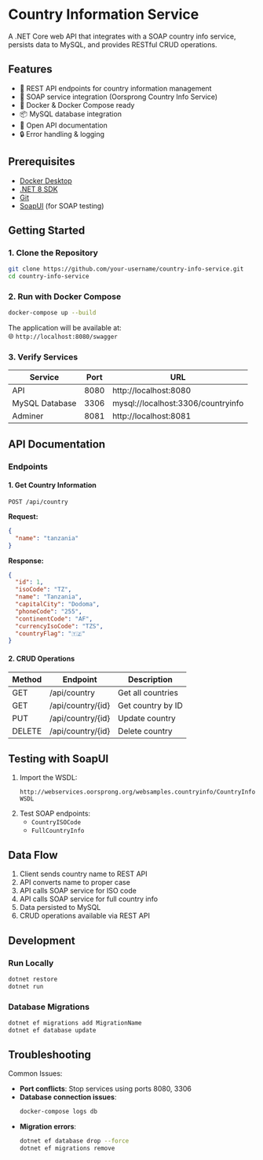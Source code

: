 
# Country Information Service

A .NET Core web API that integrates with a SOAP country info service, persists data to MySQL, and provides RESTful CRUD operations.

## Features

- 🚀 REST API endpoints for country information management
- 🔄 SOAP service integration (Oorsprong Country Info Service)
- 🐳 Docker & Docker Compose ready
- 📦 MySQL database integration
- 📄 Open API documentation
- 🔒 Error handling & logging

## Prerequisites

- [Docker Desktop](https://www.docker.com/products/docker-desktop)
- [.NET 8 SDK](https://dotnet.microsoft.com/download)
- [Git](https://git-scm.com/)
- [SoapUI](https://www.soapui.org/) (for SOAP testing)

## Getting Started

### 1. Clone the Repository
```bash
git clone https://github.com/your-username/country-info-service.git
cd country-info-service
```

### 2. Run with Docker Compose
```bash
docker-compose up --build
```

The application will be available at:  
🌐 `http://localhost:8080/swagger`

### 3. Verify Services
| Service        | Port  | URL                              |
|----------------|-------|----------------------------------|
| API            | 8080  | http://localhost:8080            |
| MySQL Database | 3306  | mysql://localhost:3306/countryinfo |
| Adminer        | 8081  | http://localhost:8081            |

## API Documentation

### Endpoints

#### 1. Get Country Information
```http
POST /api/country
```
**Request:**
```json
{
  "name": "tanzania"
}
```

**Response:**
```json
{
  "id": 1,
  "isoCode": "TZ",
  "name": "Tanzania",
  "capitalCity": "Dodoma",
  "phoneCode": "255",
  "continentCode": "AF",
  "currencyIsoCode": "TZS",
  "countryFlag": "🇹🇿"
}
```

#### 2. CRUD Operations
| Method | Endpoint                | Description          |
|--------|-------------------------|----------------------|
| GET    | /api/country            | Get all countries    |
| GET    | /api/country/{id}       | Get country by ID    |
| PUT    | /api/country/{id}       | Update country       |
| DELETE | /api/country/{id}       | Delete country       |



## Testing with SoapUI

1. Import the WSDL:
   ```
   http://webservices.oorsprong.org/websamples.countryinfo/CountryInfoService.wso?WSDL
   ```
2. Test SOAP endpoints:
   - `CountryISOCode`
   - `FullCountryInfo`

## Data Flow

1. Client sends country name to REST API
2. API converts name to proper case
3. API calls SOAP service for ISO code
4. API calls SOAP service for full country info
5. Data persisted to MySQL
6. CRUD operations available via REST API

## Development

### Run Locally
```bash
dotnet restore
dotnet run
```

### Database Migrations
```bash
dotnet ef migrations add MigrationName
dotnet ef database update
```

## Troubleshooting

Common Issues:
- **Port conflicts**: Stop services using ports 8080, 3306
- **Database connection issues**:
  ```bash
  docker-compose logs db
  ```
- **Migration errors**:
  ```bash
  dotnet ef database drop --force
  dotnet ef migrations remove
  ```
